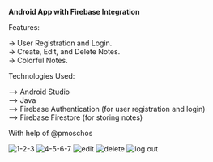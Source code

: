 
<b>Android App with Firebase Integration</b>

Features:

-> User Registration and Login.<br>
-> Create, Edit, and Delete Notes.<br>
-> Colorful Notes.<br>

Technologies Used:<br>

--> Android Studio<br>
--> Java<br>
--> Firebase Authentication (for user registration and login)<br>
--> Firebase Firestore (for storing notes)<br>

With help of @pmoschos

![1-2-3](https://github.com/AmpatzidisSavvas/ColorfulNotesApp/assets/134397286/e6b2e84e-e4b5-411c-98cd-6b783c85dd98)
![4-5-6-7](https://github.com/AmpatzidisSavvas/ColorfulNotesApp/assets/134397286/285946cf-7bd3-488e-b58d-4cf78f9006e2)
![edit](https://github.com/AmpatzidisSavvas/ColorfulNotesApp/assets/134397286/4f03c47c-4624-431a-81d5-b8a8806c67a0)
![delete](https://github.com/AmpatzidisSavvas/ColorfulNotesApp/assets/134397286/fa0be5dd-08b0-4b66-a1e9-a30030c388e6)
![log out](https://github.com/AmpatzidisSavvas/ColorfulNotesApp/assets/134397286/e66e2126-62fb-4114-a9f8-85b6882d902e)
